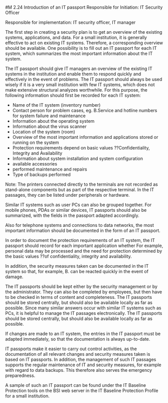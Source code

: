 #M 2.24 Introduction of an IT passport
Responsible for Initiation: IT Security Officer

Responsible for implementation: IT security officer, IT manager

The first step in creating a security plan is to get an overview of the existing systems, applications, and data. For a small institution, it is generally effective to act on existing IT systems. Therefore, a corresponding overview should be available. One possibility is to fill out an IT passport for each IT system, which summarizes the most important information about the IT system.

The IT passport should give IT managers an overview of the existing IT systems in the institution and enable them to respond quickly and effectively in the event of problems. The IT passport should always be used wisely if it is a very small institution with few IT systems, which does not make extensive structural analyzes worthwhile. For this purpose, the following information should first be recorded for each IT system:

* Name of the IT system (inventory number)
* Contact person for problem cases, eg. B.Service and hotline numbers for system failure and maintenance
* Information about the operating system
* Information about the virus scanner
* Location of the system (room)
* Overview of the most important information and applications stored or running on the system
* Protection requirements depend on basic values ??Confidentiality, Integrity and Availability
* Information about system installation and system configuration
* available accessories
* performed maintenance and repairs
* Type of backups performed


Note: The printers connected directly to the terminals are not recorded as stand-alone components but as part of the respective terminal. In the IT passages, they can be listed under peripherals or hardware.

Similar IT systems such as user PCs can also be grouped together. For mobile phones, PDAs or similar devices, IT passports should also be summarized, with the fields in the passport adapted accordingly.

Also for telephone systems and connections to data networks, the most important information should be documented in the form of an IT passport.

In order to document the protection requirements of an IT system, the IT passport should record for each important application whether For example, personal data may be processed and the need for protection determined by the basic values ??of confidentiality, integrity and availability.

In addition, the security measures taken can be documented in the IT system so that, for example, B. can be reacted quickly in the event of damage.

The IT passports should be kept either by the security management or by the administrator. They can also be completed by employees, but then have to be checked in terms of content and completeness. The IT passports should be stored centrally, but should also be available locally as far as possible. Since many similar answers occur with similar IT systems such as PCs, it is helpful to manage the IT passages electronically. The IT passports should be stored centrally, but should also be available locally as far as possible.

If changes are made to an IT system, the entries in the IT passport must be adapted immediately, so that the documentation is always up-to-date.

IT passports make it easier to carry out control activities, as the documentation of all relevant changes and security measures taken is based on IT passports. In addition, the management of such IT passages supports the regular maintenance of IT and security measures, for example with regard to data backups. This therefore also serves the emergency preparedness.

A sample of such an IT passport can be found under the IT Baseline Protection tools on the BSI web server in the IT Baseline Protection Profile for a small institution.



